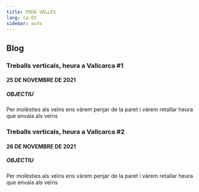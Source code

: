 ```yaml
---
title: PODA VALLÈS
lang: ca-ES
sidebar: auto
---
```


## Blog

### Treballs verticals, heura a Vallcarca #1
#### 25 DE NOVEMBRE DE 2021
##### OBJECTIU
Per molèsties als veïns ens vàrem penjar de la paret i vàrem retallar heura que envaïa als veïns

<blog-photos 
:photos="['20180329_heura_1c.jpeg','20180329_heura_2c.jpeg', '20180329_heura_3c.jpeg', '20180329_heura_4c.jpeg',
'20180329_heura_5c.jpeg',
'20180329_heura_6c.jpeg']"
/>

### Treballs verticals, heura a Vallcarca #2
#### 26 DE NOVEMBRE DE 2021
##### OBJECTIU
Per molèsties als veïns ens vàrem penjar de la paret i vàrem retallar heura que envaïa als veïns

<blog-photos 
:photos="['20180329_heura_1c.jpeg','20180329_heura_2c.jpeg', '20180329_heura_3c.jpeg', '20180329_heura_4c.jpeg',
'20180329_heura_5c.jpeg',
'20180329_heura_6c.jpeg']"
/>